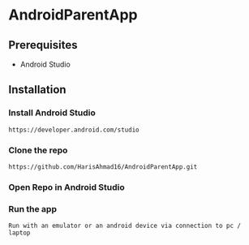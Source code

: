 # AndroidParentApp

## Prerequisites
* Android Studio

## Installation

### Install Android Studio
``` https://developer.android.com/studio ```

### Clone the repo
``` https://github.com/HarisAhmad16/AndroidParentApp.git ```

### Open Repo in Android Studio

### Run the app
``` Run with an emulator or an android device via connection to pc / laptop ```

